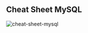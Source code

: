 ## Cheat Sheet MySQL
![cheat-sheet-mysql](https://user-images.githubusercontent.com/81552476/168580446-d7982b4e-27d0-49d0-9c28-843c1dbd5fa0.png)

